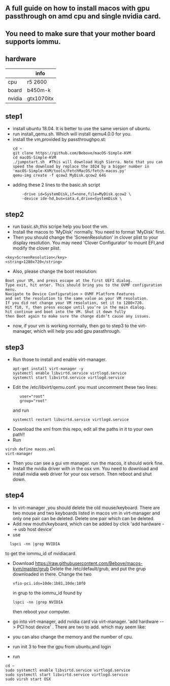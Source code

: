 ## A full guide on how to install macos with gpu passthrough on amd cpu and single nvidia card.
## You need to make sure that your mother board supports iommu.
## hardware

|      |  info                                              |
| -------- | ----------------------------------------------------- |
| cpu | r5 2600                 |
| board | b450m-k            |
| nvidia | gtx1070itx          |

## 
## step1
* install ubuntu 18.04. It is better to use the same version of ubuntu.
* run install_qemu.sh. Which will install qemu4.0.0 for you.
* install the vm,provided by passthroughpo.st:
    ```text
    cd ~
    git clone https://github.com/Bebove/macOS-Simple-KVM
    cd macOS-Simple-KVM
    ./jumpstart.sh  #This will download High Sierra. Note that you can speed the download by replace the 1024 by a bigger number in  'macOS-Simple-KVM/tools/FetchMacOS/fetch-macos.py'
    qemu-img create -f qcow2 MyDisk.qcow2 64G
    ```
* adding these 2 lines to the  basic.sh script
     ```text
         -drive id=SystemDisk,if=none,file=MyDisk.qcow2 \
         -device ide-hd,bus=sata.4,drive=SystemDisk \
     ```
## 
## step2
* run basic.sh,this scripe help you boot the vm.
* Install the macos to 'MyDisk' normally. You need to format 'MyDisk' first.
* Then you should change the 'ScreenResolution' in clover plist to your display resolution. You may need 'Clover Configurator' to mount EFI,and modify the clover plist.
```text
<key>ScreenResolution</key>
<string>1280x720</string>
```
* Also, please change the boot resolution: 
```text
Boot your VM, and press escape at the first UEFI dialog. 
Type exit, hit enter. This should bring you to the OVMF configuration menu. 
Navigate to Device Configuration > OVMF Platform Features
and set the resolution to the same value as your VM resolution. 
If you did not change your VM resolution, set it to 1280×720. 
Hit f10, Y, then press escape until you’re in the main dialog. 
hit continue and boot into the VM. Shut it down fully
then Boot again to make sure the change didn’t cause any issues.
```
* now, if your vm is working normally, then go to step3 to the virt-manager, which will help you add gpu passthrough.


## 
## step3
* Run those to install and enable virt-manager.
  ```text
  apt-get install virt-manager -y
  systemctl enable libvirtd.service virtlogd.service
  systemctl start libvirtd.service virtlogd.service
  ```
* Edit the /etc/libvirt/qemu.conf. you must uncomment these two lines:
   ```text
      user="root"
      group="root"
   ```
   and run 
   ```text
   systemctl restart libvirtd.service virtlogd.service
   ```
* Download the xml from this repo, edit all the paths in it to your own path!!
* Run 
 ```text
 virsh define macos.xml
 virt-manager
 ```
* Then you can see a gui vm manager. run the macos, it should work fine.
* Install the nvidia driver with in the osx vm. You need to download and install nvidia web driver for your osx verson. Then reboot and shut down.

## 
## step4
* In virt-manager ,you should delete the old mouse/keyboard. There are two mouse and two keyboards listed in macos vm in virt-manager and only one pair can be deleted. Delete one pair which can be deleted.
* Add new mouth/keyboard, which can be added by click 'add hardware --> usb host device'
* use 
```text
  lspci -nn |grep NVIDIA
```
  to get the iommu_id of nvidiacard. 
* Download https://raw.githubusercontent.com/Bebove/macos-kvm/master/grub
  Delete the /etc/default/grub, and put the grup downloaded in there. Change the two 
  ```text
  vfio-pci.ids=10de:1b81,10de:10f0
  ```
  in grup to the iommu_id found by 
  ```text
  lspci -nn |grep NVIDIA
  ```
  then reboot your computer.
* go into virt-manager, add nvidia card via virt-manager. 'add hardware --> PCI host device' . There are two to add.
 which may seem like:
 
* you can also change the memory and the number of cpu.
* run init 3 to free the gpu from ubuntu,and login
* run 
```
cd ~
sudo systemctl enable libvirtd.service virtlogd.service
sudo systemctl start libvirtd.service virtlogd.service
sudo virsh start OSX
```

